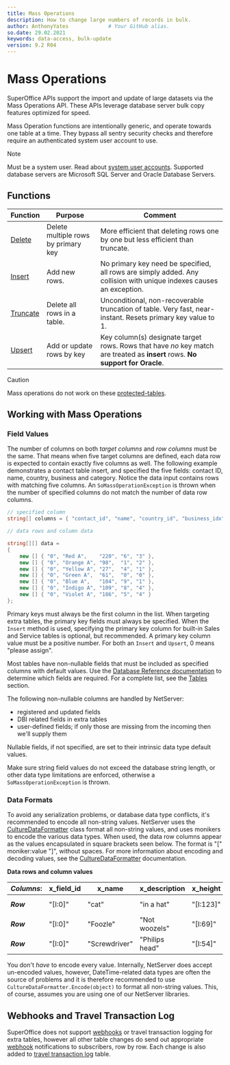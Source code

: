 ```yaml
---
title: Mass Operations
description: How to change large numbers of records in bulk.
author: AnthonyYates             # Your GitHub alias.
so.date: 29.02.2021
keywords: data-access, bulk-update
version: 9.2 R04
---
```


# Mass Operations

SuperOffice APIs support the import and update of large datasets via the Mass Operations API. These APIs leverage database server bulk copy features optimized for speed.

Mass Operation functions are intentionally generic, and operate towards one table at a time. They bypass all sentry security checks and therefore require an authenticated system user account to use.

> [!NOTE]
> Must be a system user. Read about [system user accounts][1].
> Supported database servers are Microsoft SQL Server and Oracle Database Servers.

## Functions

| Function  | Purpose            | Comment                         |
|-----------|--------------------|---------------------------------|
| [Delete](delete.md)    | Delete multiple rows by primary key | More efficient that deleting rows one by one but less efficient than truncate. |
| [Insert](insert.md)    | Add new rows.      | No primary key need be specified, all rows are simply added. Any collision with unique indexes causes an exception. |
| [Truncate](truncate.md)  | Delete all rows in a table. | Unconditional, non-recoverable truncation of table. Very fast, near-instant. Resets primary key value to 1. |
| [Upsert](upsert.md)    | Add or update rows by key | Key column(s) designate target rows. Rows that have *no* key match are treated as **insert** rows. **No support for Oracle**. |

> [!CAUTION]
> Mass operations do not work on these [protected-tables][4].

## Working with Mass Operations

### Field Values

The number of columns on both *target columns* and *row columns* must be the same. That means when five target columns are defined, each data row is expected to contain exactly five columns as well. The following example demonstrates a contact table insert, and specified the five fields: contact ID, name, country, business and category. Notice the data input contains rows with matching five columns. An `SoMassOperationException` is thrown when the number of specified columns do not match the number of data row columns.

```csharp
// specified column 
string[] columns = { "contact_id", "name", "country_id", "business_idx", "category_idx" };

// data rows and column data

string[][] data = 
{
    new [] { "0", "Red A",    "220", "6", "3" },
    new [] { "0", "Orange A", "98",  "1", "2" },
    new [] { "0", "Yellow A", "27",  "4", "1" },
    new [] { "0", "Green A",  "61",  "0", "0" },
    new [] { "0", "Blue A",   "104", "9", "1" },
    new [] { "0", "Indigo A", "109", "8", "4" },
    new [] { "0", "Violet A", "186", "5", "4" }
};

```

Primary keys must always be the first column in the list. When targeting extra tables, the primary key fields must always be specified. When the `Insert` method is used, specifying the primary key column for built-in Sales and Service tables is optional, but recommended. A primary key column value must be a positive number. For both an `Insert` and `Upsert`, 0 means "please assign".

Most tables have non-nullable fields that must be included as specified columns with default values. Use the [Database Reference documentation][2] to determine which fields are required. For a complete list, see the [Tables][3] section.

The following non-nullable columns are handled by NetServer:

* registered and updated fields
* DBI related fields in extra tables
* user-defined fields; if only those are missing from the incoming then we'll supply them

Nullable fields, if not specified, are set to their intrinsic data type default values.

Make sure string field values do not exceed the database string length, or other data type limitations are enforced, otherwise a `SoMassOperationException` is thrown.

### Data Formats

To avoid any serialization problems, or database data type conflicts, it's recommended to encode all non-string values. NetServer uses the [CultureDataFormatter][5] class format all non-string values, and uses monikers to encode the various data types. When used, the data row columns appear as the values encapsulated in square brackets seen below. The format is "[" moniker:value "]", without spaces. For more information about encoding and decoding values, see the [CultureDataFormatter][5] documentation.

**Data rows and column values**

|*Columns*:|x_field_id |x_name       |x_description|x_height   |x_width    |
|----------|-----------|-------------|-------------|-----------|-----------|
|_**Row**_ |"[I:0]"    |"cat"        |"in a hat"   |"[I:123]"  |"[F:321.4]"|
|_**Row**_ |"[I:0]"    |"Foozle"     |"Not woozels"|"[I:69]"   |"[F:123.5]"|
|_**Row**_ |"[I:0]"    |"Screwdriver"|"Philips head"|"[I:54]"   |"[F:345.3]"|

You don't *have* to encode every value. Internally, NetServer does accept un-encoded values, however, DateTime-related data types are often the source of problems and it is therefore recommended to use `CultureDataFormatter.Encode(object)` to format all non-string values. This, of course, assumes you are using one of our NetServer libraries.

## Webhooks and Travel Transaction Log

SuperOffice does not support [webhooks][6] or travel transaction logging for extra tables, however all other table changes do send out appropriate [webhook][6] notifications to subscribers, row by row. Each change is also added to [travel transaction log][3] table.

<!-- Referenced links -->
[1]: https://github.com/SuperOfficeDocs/superoffice-docs/blob/main/docs/authentication/system-user/index.md
[2]: https://github.com/SuperOfficeDocs/database/blob/main/docs/index.md
[3]: https://github.com/SuperOfficeDocs/database/blob/main/docs/tables/index.md
[4]: protected-tables.md
[5]: ../../globalization-and-localization/culturedataformatter.md
[6]: ../../webhooks/index.md